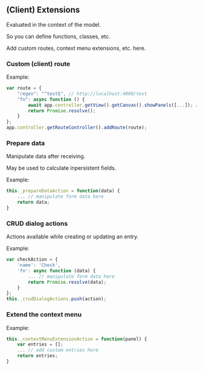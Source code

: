 ## (Client) Extensions

Evaluated in the context of the model.

So you can define functions, classes, etc.

Add custom routes, context menu extensions, etc. here.


### Custom (client) route

Example:

```js
var route = {
    "regex": "^test$", // http://localhost:4000/test
    "fn": async function () {
        await app.controller.getView().getCanvas().showPanels([...]); // render anything
        return Promise.resolve();
    }
};
app.controller.getRouteController().addRoute(route);
```


### Prepare data

Manipulate data after receiving.

May be used to calculate inpersistent fields.

Example:

```js
this._prepareDataAction = function(data) {
	... // manipulate form data here
	return data;
}
```


### CRUD dialog actions

Actions available while creating or updating an entry.

Example:

```js
var checkAction = {
    'name': 'Check',
    'fn': async function (data) {
        ... // manipulate form data here
        return Promise.resolve(data);
    }
};
this._crudDialogActions.push(action);
```


### Extend the context menu

Example:

```js
this._contextMenuExtensionAction = function(panel) {
    var entries = [];
	... // add custom entries here
	return entries;
}
```